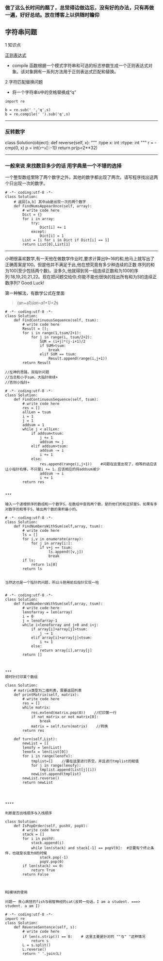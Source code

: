 ###  做了这么长时间的题了，总觉得边做边忘，没有好的办法，只有再做一遍，好好总结。放在博客上以供随时瞻仰

## 字符串问题

1 知识点

  [正则表达式](http://www.runoob.com/python/python-reg-expressions.html)

   * compile 函数根据一个模式字符串和可选的标志参数生成一个正则表达式对象。该对象拥有一系列方法用于正则表达式匹配和替换。

 
 
2 字符匹配替换问题
   

* 将一个字符串s中的空格替换成“q”

 ```
import re

 b = re.sub(' ','q',s)
 b = re.compile(' ').sub('q',s)

 ```


***
### 反转数字
class Solution(object):
    def reverse(self, x):
        """
        :type x: int
        :rtype: int
        """
        r = -cmp(0, x)
        p = int(`r*x`[::-1])
        return p*r*(p<2**32)


***

### 一般来说 来找数目多少的话 用字典是一个不错的选择
一个整型数组里除了两个数字之外，其他的数字都出现了两次。请写程序找出这两个只出现一次的数字。

```
# -*- coding:utf-8 -*-
class Solution:
    # 返回[a,b] 其中ab是出现一次的两个数字
    def FindNumsAppearOnce(self, array):
        # write code here
        Dict = {}
        for i in array:
            try:
                Dict[i] += 1
            except:
                Dict[i] = 1
        List = [i for i in Dict if Dict[i] == 1]
        return List[0],List[1]
```

****

小明很喜欢数学,有一天他在做数学作业时,要求计算出9~16的和,他马上就写出了正确答案是100。但是他并不满足于此,他在想究竟有多少种连续的正数
序列的和为100(至少包括两个数)。没多久,他就得到另一组连续正数和为100的序列:18,19,20,21,22。现在把问题交给你,你能不能也很快的找出所有和为S的连续正数序列? Good Luck!


第一种解法，有数学公式在里面  

> (an+a1)*(an-a1+1)=2*s

```
# -*- coding:utf-8 -*-
class Solution:
    def FindContinuousSequence(self, tsum):
        # write code here
        Result = [];
        for i in range(1,tsum/2+1):
            for j in range(i, tsum/2+2):
                SUM = (i+j)*(j-i+1)/2
                if SUM>tsum:
                    break
                elif SUM == tsum:
                    Result.append(range(i,j+1))
        return Result

//左神的思路，双指针问题
//当总和小于sum，大指针继续+
//否则小指针+

# -*- coding:utf-8 -*-
class Solution:
    def FindContinuousSequence(self, tsum):
        # write code here
        res = []
        allLen = tsum
        i = 1
        j = 1
        addsum = 1
        while j < allLen:
            if addsum<tsum:
                j += 1
                addsum += j
            elif addsum>tsum:
                addsum -= i
                i += 1
            else:
                res.append(range(i,j+1))    #问题在这里出现了，相等的话应该让小指针右移，不只是i += 1，应该相应的将addsum减少
                addsum -= i
                i += 1
        return res


***

输入一个递增排序的数组和一个数字S，在数组中查找两个数，是的他们的和正好是S，如果有多对数字的和等于S，输出两个数的乘积最小的。

# -*- coding:utf-8 -*-
class Solution:
    def FindNumbersWithSum(self,array, tsum):
        # write code here
        ls = []
        for i,v in enumerate(array):
            for j in array[i:]:
                if v+j == tsum:
                    ls.append([v,j])
                    break
        if ls:
            return ls[0]
        return ls 


当然这也是一个指针的问题，所以斗胆用前后指针实现一哈


# -*- coding:utf-8 -*-
class Solution:
    def FindNumbersWithSum(self,array, tsum):
        # write code here
        lenofarray = len(array)
        i = 0
        j = lenofarray-1
        while i<lenofarray and j>0 and i<j:
            if array[i]+array[j]>tsum:
                j -= 1
            elif array[i]+array[j]<tsum:
                i += 1
            else:
                return array[i],array[j]
        return []



***
顺时针打印某个数组

class Solution:
    # matrix类型为二维列表，需要返回列表
    def printMatrix(self, matrix):
        # write code here
        res = []
        while matrix:
            res.extend(matrix.pop(0))    //打印第一行
            if not matrix or not matrix[0]:
                break
            matrix = self.turn(matrix)    //转换
        return res
    
    def turn(self,List):
        newList = []
        lenofy = len(List)
        lenofx = len(List[0])
        for i in range(lenofx):
            tmplist=[]    //要在这里进行弄空，并且进行tmplist的赋值
            for j in range(lenofy):
                tmplist.append(List[j][i])
            newList.append(tmplist)
        newList.reverse()
        return newList




****

判断是否出栈顺序与入栈顺序   

class Solution:
    def IsPopOrder(self, pushV, popV):
        # write code here
        stack = []
        for i in pushV:
            stack.append(i)
            while len(stack) and stack[-1] == popV[0]:  #总要有个终止条件，也就是长度为0的时候
                stack.pop(-1)
                popV.pop(0)
        if len(stack) == 0:
            return True
        return False



```

```
RE模块的使用

问题一 丧心病狂的fish与弱智神经的cat(反转一句话，I am a student. ===> student. a am I)

# -*- coding:utf-8 -*-
import re
class Solution:
    def ReverseSentence(self, s):
        # write code here
        if len(s.strip()) == 0:    # 这里主要是针对的 ""与" "这种情况
            return s 
        L = s.split()
        L.reverse()
        return ' '.join(L)


```